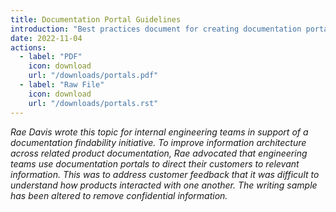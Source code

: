 ```yaml
---
title: Documentation Portal Guidelines
introduction: "Best practices document for creating documentation portals."
date: 2022-11-04
actions:
  - label: "PDF"
    icon: download
    url: "/downloads/portals.pdf"
  - label: "Raw File"
    icon: download
    url: "/downloads/portals.rst"
---
```


_Rae Davis wrote this topic for internal engineering teams in support of a documentation findability initiative. To improve information architecture across related product documentation, Rae advocated that engineering teams use documentation portals to direct their customers to relevant information. This was to address customer feedback that it was difficult to understand how products interacted with one another. The writing sample has been altered to remove confidential information._